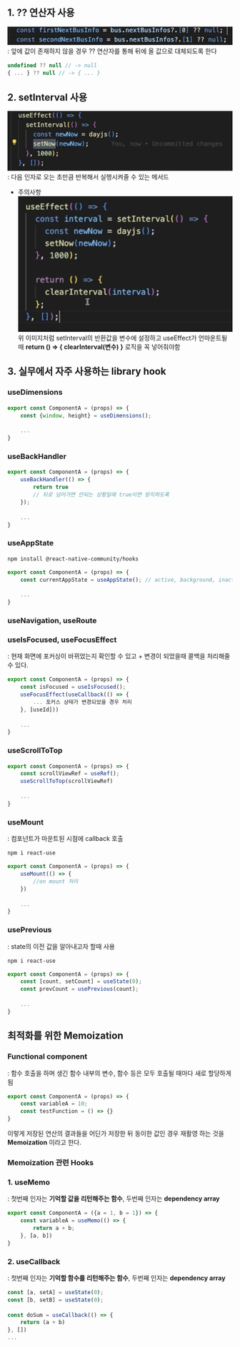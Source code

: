 ## 1. ?? 연산자 사용
![alt text](image-4.png)
: 앞에 값이 존재하지 않을 경우 ?? 연산자를 통해 뒤에 올 값으로 대체되도록 한다
```js
undefined ?? null // -> null
{ ... } ?? null // -> { ... }
```

## 2. setInterval 사용
![](image-5.png)
: 다음 인자로 오는 초만큼 반복해서 실행시켜줄 수 있는 메서드
- 주의사항
![alt text](image-6.png)
위 이미지처럼 setInterval의 반환값을 변수에 설정하고 useEffect가 언마운트될 때 **return () => { clearInterval(변수) }** 로직을 꼭 넣어줘야함


## 3. 실무에서 자주 사용하는 library hook
### useDimensions
```js
export const ComponentA = (props) => {
    const {window, height} = useDimensions();
    
    ...
}
```

### useBackHandler
```js
export const ComponentA = (props) => {
    useBackHandler(() => {
        return true
        // 뒤로 넘어가면 안되는 상황일때 true이면 방지하도록
    });

    ...
}
```

### useAppState
```
npm install @react-native-community/hooks
```
```js
export const ComponentA = (props) => {
    const currentAppState = useAppState(); // active, background, inactive(only ios)
    
    ...
}

```

### useNavigation, useRoute

### useIsFocused, useFocusEffect
: 현재 화면에 포커싱이 바뀌었는지 확인할 수 있고 + 변경이 되었을때 콜백을 처리해줄 수 있다.
```js
export const ComponentA = (props) => {
    const isFocused = useIsFocused();
    useFocusEffect(useCallback(() => {
        ... 포커스 상태가 변경되었을 경우 처리
    }, [useId]))
    
    ...
}
```

### useScrollToTop
```js
export const ComponentA = (props) => {
    const scrollViewRef = useRef();
    useScrollToTop(scrollViewRef)
    
    ...
}
```

### useMount
: 컴포넌트가 마운트된 시점에 callback 호출
```
npm i react-use
```

```js
export const ComponentA = (props) => {
    useMount(() => {
        //on mount 처리
    })

    ...
}
```

### usePrevious 
: state의 이전 값을 알아내고자 할때 사용
```
npm i react-use
```
```js
export const ComponentA = (props) => {
    const [count, setCount] = useState(0);
    const prevCount = usePrevious(count);

    ...
}
```


## 최적화를 위한 Memoization

### Functional component
: 함수 호출을 하며 생긴 함수 내부의 변수, 함수 등은 모두 호출될 때마다 새로 할당하게 됨

```js
export const ComponentA = (props) => {
    const variableA = 10;
    const testFunction = () => {}
}
```
이렇게 저장된 연산의 결과들을 어딘가 저장한 뒤 동이한 값인 경우 재활영 하는 것을 **Memoization** 이라고 한다. <br/>

### Memoization 관련 Hooks
### 1. useMemo
: 첫번째 인자는 **기억할 값을 리턴해주는 함수**, 두번째 인자는 **dependency array**
```js
export const ComponentA = ({a = 1, b = 1}) => {
    const variableA = useMemo(() => {
        return a + b;
    }, [a, b])
}
```

### 2. useCallback 
: 첫번째 인자는 **기억할 함수를 리턴해주는 함수**, 두번째 인자는 **dependency array**
```js
const [a, setA] = useState(0);
const [b, setB] = useState(0);

const doSum = useCallback(() => {
    return (a + b)
}, [])
...
```

